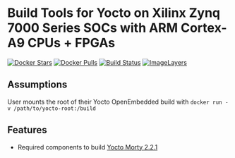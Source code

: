 # Build Tools for Yocto on Xilinx Zynq 7000 Series SOCs with ARM Cortex-A9 CPUs + FPGAs

[![Docker Stars](https://img.shields.io/docker/stars/kylemanna/zynq7.svg)](https://hub.docker.com/r/kylemanna/zynq7/)
[![Docker Pulls](https://img.shields.io/docker/pulls/kylemanna/zynq7.svg)](https://hub.docker.com/r/kylemanna/zynq7/)
[![Build Status](https://travis-ci.org/kylemanna/docker-zynq7.svg?branch=master)](https://travis-ci.org/kylemanna/docker-zynq7/)
[![ImageLayers](https://images.microbadger.com/badges/image/kylemanna/zynq7.svg)](https://microbadger.com/#/images/kylemanna/zynq7)

## Assumptions

User mounts the root of their Yocto OpenEmbedded build with `docker run -v /path/to/yocto-root:/build`

## Features

* Required components to build [Yocto Morty 2.2.1](https://www.yoctoproject.org/downloads/core/morty221)
